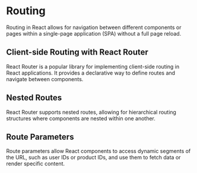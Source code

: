 # Routing

Routing in React allows for navigation between different components or pages within a single-page application (SPA) without a full page reload.

## Client-side Routing with React Router

React Router is a popular library for implementing client-side routing in React applications. It provides a declarative way to define routes and navigate between components.

## Nested Routes

React Router supports nested routes, allowing for hierarchical routing structures where components are nested within one another.

## Route Parameters

Route parameters allow React components to access dynamic segments of the URL, such as user IDs or product IDs, and use them to fetch data or render specific content.
